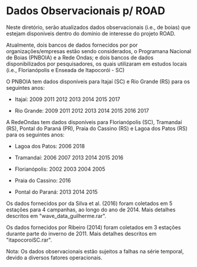 # Dados Observacionais p/ ROAD

Neste diretório, serão atualizados dados observacionais (i.e., de boias) que estejam disponíveis dentro do domínio de interesse do projeto ROAD.

Atualmente, dois bancos de dados fornecidos por por organizações/empresas estão sendo considerados, o Programana Nacional de Boias (PNBOIA) e a Rede Ondas; e dois bancos de dados disponibilizados por pesquisadores, os quais utilizaram em estudos locais (i.e., Florianópolis e Enseada de Itapocorói - SC)


O PNBOIA tem dados disponíveis para Itajaí (SC) e Rio Grande (RS) para os seguintes anos:

 - Itajaí: 2009 2011 2012 2013 2014 2015 2017

 - Rio Grande: 2009 2011 2012 2013 2014 2015 2016 2017


A RedeOndas tem dados disponíveis para Florianópolis (SC), Tramandaí (RS), Pontal do Paraná (PR), Praia do Cassino (RS) e Lagoa dos Patos (RS) para os seguintes anos:

 - Lagoa dos Patos: 2006 2018

 - Tramandaí: 2006 2007 2013 2014 2015 2016

 - Florianópolis: 2002 2003 2004 2005

 - Praia do Cassino: 2016

 - Pontal do Paraná: 2013 2014 2015

Os dados fornecidos por da Silva et al. (2016) foram coletados em 5 estações para 4 campanhas, ao longo do ano de 2014. Mais detalhes descritos em "wave_data_guilherme.rar".

Os dados fornecidos por Ribeiro (2014) foram coletados em 3 estações durante parte do inverno de 2011. Mais detalhes descritos em "itapocoroiSC.rar".

Nota: Os dados observacionais estão sujeitos a falhas na série temporal, devido a diversos fatores operacionais.
